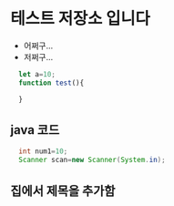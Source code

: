 # 테스트 저장소 입니다
- 어쩌구...
- 저쩌구...
```javascript
  let a=10;
  function test(){

  }
```
## java 코드
```java
  int num1=10;
  Scanner scan=new Scanner(System.in);
```
## 집에서 제목을 추가함

